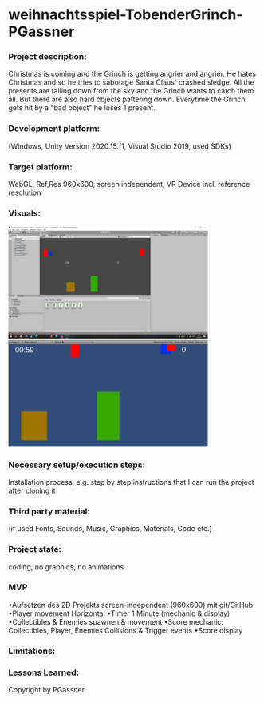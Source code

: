 # weihnachtsspiel-TobenderGrinch-PGassner

### Project description: 
Christmas is coming and the Grinch is getting angrier and angrier. He hates Christmas and so he tries to sabotage Santa Claus´ crashed sledge. All the presents are falling down from the sky and the Grinch wants to catch them all. But there are also hard objects pattering down. Everytime the Grinch gets hit by a "bad object" he loses 1 present.

### Development platform: 
(Windows, Unity Version 2020.15.f1, Visual Studio 2019, used SDKs)

### Target platform: 
WebGL, Ref,Res 960x600, screen independent, VR Device incl. reference resolution 

### Visuals: 
<div>
    <img src="./Screenshots/ProjectWindow.PNG" width="400">
    <img src="./Screenshots/Game.PNG" width="400">
</div>

### Necessary setup/execution steps: 
Installation process, e.g. step by step instructions that I can run the project after cloning it

### Third party material: 
(if used Fonts, Sounds, Music, Graphics, Materials, Code etc.)

### Project state: 
coding, no graphics, no animations

### MVP
•Aufsetzen des 2D Projekts screen-independent (960x600) mit git/GitHub
•Player movement Horizontal 
•Timer 1 Minute (mechanic & display)
•Collectibles & Enemies spawnen & movement
•Score mechanic: Collectibles, Player, Enemies Collisions & Trigger events
•Score display

### Limitations: 

### Lessons Learned: 

Copyright by PGassner
